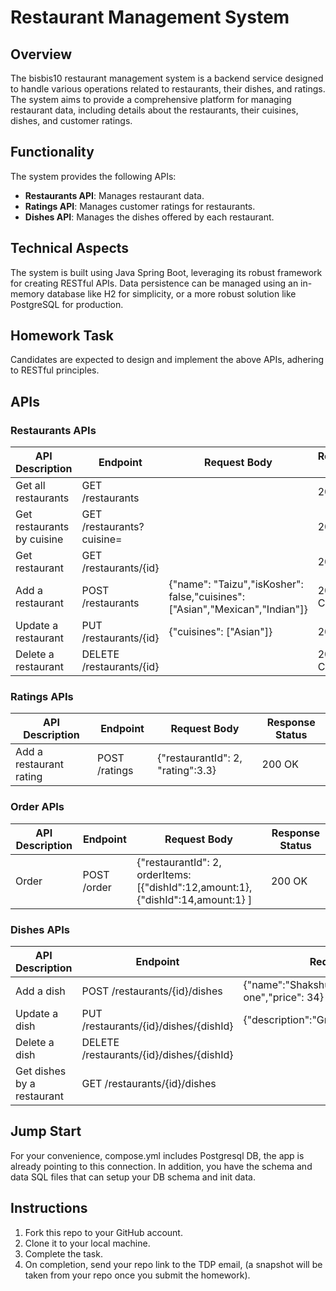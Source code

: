 # Restaurant Management System

## Overview
The bisbis10 restaurant management system is a backend service designed to handle various operations related to restaurants, their dishes, and ratings. The system aims to provide a comprehensive platform for managing restaurant data, including details about the restaurants, their cuisines, dishes, and customer ratings.

## Functionality
The system provides the following APIs:

- **Restaurants API**: Manages restaurant data.
- **Ratings API**: Manages customer ratings for restaurants.
- **Dishes API**: Manages the dishes offered by each restaurant.

## Technical Aspects
The system is built using Java Spring Boot, leveraging its robust framework for creating RESTful APIs. Data persistence can be managed using an in-memory database like H2 for simplicity, or a more robust solution like PostgreSQL for production.

## Homework Task
Candidates are expected to design and implement the above APIs, adhering to RESTful principles.

## APIs

### Restaurants APIs

| API Description           | Endpoint                | Request Body                                             | Response Status |
|---------------------------|-------------------------|----------------------------------------------------------|-----------------|
| Get all restaurants       | GET /restaurants        |                                                          | 200 OK          |
| Get restaurants by cuisine| GET /restaurants?cuisine= |                                                         | 200 OK          |
| Get restaurant            | GET /restaurants/{id}   |                                                          | 200 OK          |
| Add a restaurant          | POST /restaurants       | {"name": "Taizu","isKosher": false,"cuisines": ["Asian","Mexican","Indian"]} | 201 CREATED     |
| Update a restaurant       | PUT /restaurants/{id}   | {"cuisines": ["Asian"]}                                 | 200 OK          |
| Delete a restaurant       | DELETE /restaurants/{id}|                                                          | 204 No Content  |

### Ratings APIs

| API Description           | Endpoint               | Request Body                          | Response Status |
|---------------------------|------------------------|---------------------------------------|-----------------|
| Add a restaurant rating   | POST /ratings          | {"restaurantId": 2, "rating":3.3}     | 200 OK          |

### Order APIs

| API Description           | Endpoint               | Request Body                          | Response Status |
|---------------------------|------------------------|---------------------------------------|-----------------|
| Order    | POST /order          | {"restaurantId": 2, orderItems:[{"dishId":12,amount:1},{"dishId":14,amount:1}  ]   | 200 OK          |

### Dishes APIs

| API Description           | Endpoint                | Request Body                             | Response Status |
|---------------------------|-------------------------|------------------------------------------|-----------------|
| Add a dish                | POST /restaurants/{id}/dishes | {"name":"Shakshuka","description":"Great one","price": 34} | 201 CREATED     |
| Update a dish             | PUT /restaurants/{id}/dishes/{dishId} | {"description":"Great one","price": 34} | 200 OK          |
| Delete a dish             | DELETE /restaurants/{id}/dishes/{dishId} |                                        | 204 No Content  |
| Get dishes by a restaurant| GET /restaurants/{id}/dishes  |                                         | 200 OK          |

## Jump Start
For your convenience, compose.yml includes Postgresql DB, the app is already pointing to this connection. In addition, you have the schema and data SQL files that can setup your DB schema and init data.

## Instructions
1. Fork this repo to your GitHub account.
2. Clone it to your local machine.
3. Complete the task.
4. On completion, send your repo link to the TDP email, (a snapshot will be taken from your repo once you submit the homework).
